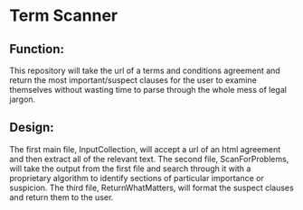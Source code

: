 # Term Scanner

## Function:
This repository will take the url of a terms and conditions agreement and return the most important/suspect clauses for the user to examine themselves without wasting time to parse through the whole mess of legal jargon.

## Design:
The first main file, InputCollection, will accept a url of an html agreement and then extract all of the relevant text. The second file, ScanForProblems, will take the output from the first file and search through it with a proprietary algorithm to identify sections of particular importance or suspicion. The third file, ReturnWhatMatters, will format the suspect clauses and return them to the user.
